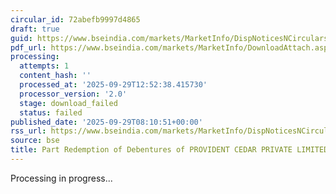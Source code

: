 ```yaml
---
circular_id: 72abefb9997d4865
draft: true
guid: https://www.bseindia.com/markets/MarketInfo/DispNoticesNCirculars.aspx?Noticeid={0982A104-C778-447B-B9C0-6C9A33385F4D}&noticeno=20250929-10&dt=09/29/2025&icount=10&totcount=48&flag=0
pdf_url: https://www.bseindia.com/markets/MarketInfo/DownloadAttach.aspx?id=20250929-10&attachedId=
processing:
  attempts: 1
  content_hash: ''
  processed_at: '2025-09-29T12:52:38.415730'
  processor_version: '2.0'
  stage: download_failed
  status: failed
published_date: '2025-09-29T08:10:51+00:00'
rss_url: https://www.bseindia.com/markets/MarketInfo/DispNoticesNCirculars.aspx?Noticeid={0982A104-C778-447B-B9C0-6C9A33385F4D}&noticeno=20250929-10&dt=09/29/2025&icount=10&totcount=48&flag=0
source: bse
title: Part Redemption of Debentures of PROVIDENT CEDAR PRIVATE LIMITED
---
```


Processing in progress...